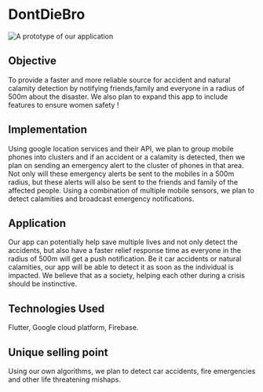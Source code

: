 # DontDieBro

![A prototype of our application](https://media.giphy.com/media/XVjNHkuBOt3lYPbOv2/giphy.gif)

## Objective

To provide a faster and more reliable source for accident and natural calamity detection by notifying friends,family and everyone in a radius of 500m about the disaster. We also plan to expand this app to include features to ensure women safety !

## Implementation

Using google location services and their API, we plan to group mobile phones into clusters and if an accident or a calamity is detected, then we plan on sending an emergency alert to the cluster of phones in that area. Not only will these emergency alerts be sent to the mobiles in a 500m radius, but these alerts will also be sent to the friends and family of the affected people. Using a combination of multiple mobile sensors, we plan to detect calamities and broadcast emergency notifications.

## Application

Our app can potentially help save multiple lives and not only detect the accidents, but also have a faster relief response time as everyone in the radius of 500m will get a push notification. Be it car accidents or natural calamities, our app will be able to detect it as soon as the individual is impacted. We believe that as a society, helping each other during a crisis should be instinctive.

## Technologies Used

Flutter, Google cloud platform, Firebase.

## Unique selling point

Using our own algorithms, we plan to detect car accidents, fire emergencies and other life threatening mishaps.
